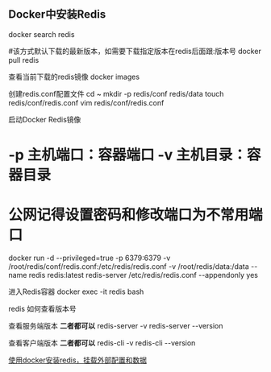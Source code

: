 ## Docker中安装Redis

docker search redis

#该方式默认下载的最新版本，如需要下载指定版本在redis后面跟:版本号
docker pull redis

查看当前下载的redis镜像
docker images


创建redis.conf配置文件
cd ~
mkdir -p redis/conf redis/data
touch redis/conf/redis.conf
vim redis/conf/redis.conf


启动Docker Redis镜像
# -p 主机端口：容器端口      -v 主机目录：容器目录

# 公网记得设置密码和修改端口为不常用端口
docker run -d --privileged=true -p 6379:6379 -v /root/redis/conf/redis.conf:/etc/redis/redis.conf -v /root/redis/data:/data --name redis redis:latest redis-server /etc/redis/redis.conf --appendonly yes


进入Redis容器
docker exec -it redis bash

redis 如何查看版本号

查看服务端版本
**二者都可以**
redis-server -v 
redis-server --version

查看客户端版本
**二者都可以**
redis-cli -v 
redis-cli --version


[使用docker安装redis，挂载外部配置和数据](https://blog.csdn.net/woniu211111/article/details/80970560)





